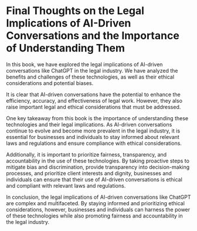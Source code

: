 Final Thoughts on the Legal Implications of AI-Driven Conversations and the Importance of Understanding Them
========================================================================================================================

In this book, we have explored the legal implications of AI-driven conversations like ChatGPT in the legal industry. We have analyzed the benefits and challenges of these technologies, as well as their ethical considerations and potential biases.

It is clear that AI-driven conversations have the potential to enhance the efficiency, accuracy, and effectiveness of legal work. However, they also raise important legal and ethical considerations that must be addressed.

One key takeaway from this book is the importance of understanding these technologies and their legal implications. As AI-driven conversations continue to evolve and become more prevalent in the legal industry, it is essential for businesses and individuals to stay informed about relevant laws and regulations and ensure compliance with ethical considerations.

Additionally, it is important to prioritize fairness, transparency, and accountability in the use of these technologies. By taking proactive steps to mitigate bias and discrimination, provide transparency into decision-making processes, and prioritize client interests and dignity, businesses and individuals can ensure that their use of AI-driven conversations is ethical and compliant with relevant laws and regulations.

In conclusion, the legal implications of AI-driven conversations like ChatGPT are complex and multifaceted. By staying informed and prioritizing ethical considerations, however, businesses and individuals can harness the power of these technologies while also promoting fairness and accountability in the legal industry.
